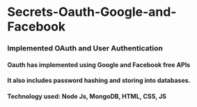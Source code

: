 # Secrets-Oauth-Google-and-Facebook

<h3>Implemented OAuth and User Authentication</h3>
<h4>Oauth has implemented using Google and Facebook free APIs</h4>
<h4>It also includes password hashing and storing into databases.</h4>
<h4>Technology used: Node Js, MongoDB, HTML, CSS, JS</h4>
